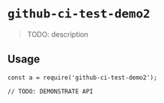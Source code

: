 
# `github-ci-test-demo2`

> TODO: description

## Usage

```
const a = require('github-ci-test-demo2');

// TODO: DEMONSTRATE API
```

